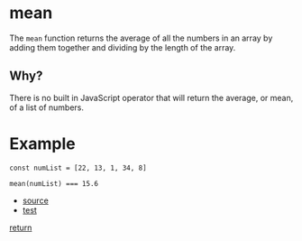 # mean

The `mean` function returns the average of all the numbers in an array by adding them together and dividing by the length of the array.  

## Why?

There is no built in JavaScript operator that will return the average, or mean, of a list of numbers.  

# Example

```
const numList = [22, 13, 1, 34, 8]

mean(numList) === 15.6

```
- [source](./index.js)
- [test](./test.js)

[return](../../../README.md#math)
